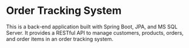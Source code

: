 # Order Tracking System
This is a back-end application built with Spring Boot, JPA, and MS SQL Server. It provides a RESTful API to manage customers, products, orders, and order items in an order tracking system.

